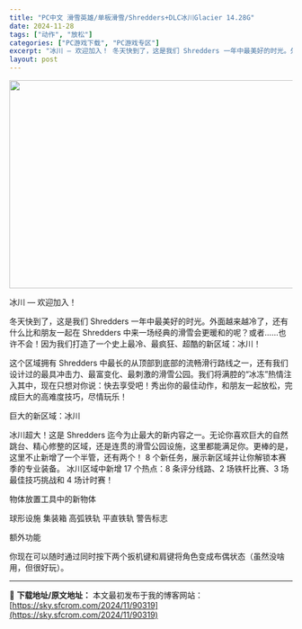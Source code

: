 ```yaml
---
title: "PC中文 滑雪英雄/单板滑雪/Shredders+DLC冰川Glacier 14.28G"
date: 2024-11-28
tags: ["动作", "放松"]
categories: ["PC游戏下载", "PC游戏专区"]
excerpt: "冰川 — 欢迎加入！ 冬天快到了，这是我们 Shredders 一年中最美好的时光。外面越来越冷了，还有什么比和朋友一起在 Shredders 中来一场经典的滑雪会更暖和的呢？或者……也许不会！因为我们打造了一个史上最冷、最疯狂、超酷的新区域：冰川！ 这个区域拥有 Shredders 中最长的从顶部&hellip;"
layout: post
---
```


<img class="aligncenter size-full wp-image-90320" src="https://sky.sfcrom.com/wp-content/uploads/2024/11/2024112801523863.webp" alt="" width="660" height="370" />

冰川 — 欢迎加入！

冬天快到了，这是我们 Shredders 一年中最美好的时光。外面越来越冷了，还有什么比和朋友一起在 Shredders 中来一场经典的滑雪会更暖和的呢？或者……也许不会！因为我们打造了一个史上最冷、最疯狂、超酷的新区域：冰川！

这个区域拥有 Shredders 中最长的从顶部到底部的流畅滑行路线之一，还有我们设计过的最具冲击力、最富变化、最刺激的滑雪公园。我们将满腔的“冰冻”热情注入其中，现在只想对你说：快去享受吧！秀出你的最佳动作，和朋友一起放松，完成巨大的高难度技巧，尽情玩乐！

巨大的新区域：冰川

冰川超大！这是 Shredders 迄今为止最大的新内容之一。无论你喜欢巨大的自然跳台、精心修整的区域，还是连贯的滑雪公园设施，这里都能满足你。更棒的是，这里不止新增了一个半管，还有两个！
8 个新任务，展示新区域并让你解锁本赛季的专业装备。
冰川区域中新增 17 个热点：8 条评分线路、2 场铁杆比赛、3 场最佳技巧挑战和 4 场计时赛！

物体放置工具中的新物体

球形设施
集装箱
高弧铁轨
平直铁轨
警告标志

额外功能

你现在可以随时通过同时按下两个扳机键和肩键将角色变成布偶状态（虽然没啥用，但很好玩）。

---
📖 **下载地址/原文地址：** 本文最初发布于我的博客网站：[https://sky.sfcrom.com/2024/11/90319](https://sky.sfcrom.com/2024/11/90319)
